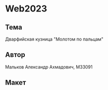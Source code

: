 # Web2023
## Тема
Дварфийская кузница "Молотом по пальцам"
## Автор
Мальков Александр Ахмадович, M33091
## Макет
